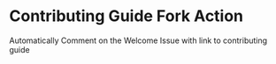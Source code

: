 # Contributing Guide Fork Action

Automatically Comment on the Welcome Issue with link to contributing guide
